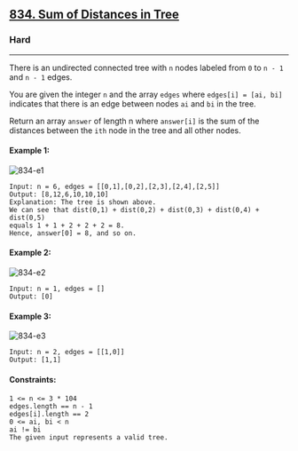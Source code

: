 [834. Sum of Distances in Tree](https://leetcode.com/problems/sum-of-distances-in-tree/?envType=daily-question&envId=2024-04-28)
---------------------------------------------------------------------------------------------------------------------------------------------

### Hard
---------------------------------------------------------------------------------------------------------------------------------------------

There is an undirected connected tree with `n` nodes labeled from `0` to `n - 1` and `n - 1` edges.

You are given the integer `n` and the array `edges` where `edges[i] = [ai, bi]` indicates that there is an edge between nodes `ai` and `bi` in the tree.

Return an array `answer` of length n where `answer[i]` is the sum of the distances between the `ith` node in the tree and all other nodes.

#### Example 1:
![834-e1](https://github.com/chandrikabijore/LeetCode-solutions/assets/93921178/fcd108de-c2c0-465f-9ea4-0cad1150453d)
```
Input: n = 6, edges = [[0,1],[0,2],[2,3],[2,4],[2,5]]
Output: [8,12,6,10,10,10]
Explanation: The tree is shown above.
We can see that dist(0,1) + dist(0,2) + dist(0,3) + dist(0,4) + dist(0,5)
equals 1 + 1 + 2 + 2 + 2 = 8.
Hence, answer[0] = 8, and so on.
```
#### Example 2:
![834-e2](https://github.com/chandrikabijore/LeetCode-solutions/assets/93921178/a0c42141-659c-47cd-8b09-075020fec4b1)
```
Input: n = 1, edges = []
Output: [0]
```
#### Example 3:
![834-e3](https://github.com/chandrikabijore/LeetCode-solutions/assets/93921178/9bf023a7-2ef4-4640-b1e5-edb6fcdde471)
```
Input: n = 2, edges = [[1,0]]
Output: [1,1]
```
#### Constraints:
```
1 <= n <= 3 * 104
edges.length == n - 1
edges[i].length == 2
0 <= ai, bi < n
ai != bi
The given input represents a valid tree.
```
